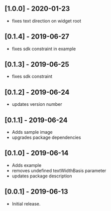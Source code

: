 ## [1.0.0] - 2020-01-23
* fixes text direction on widget root

## [0.1.4] - 2019-06-27
* fixes sdk constraint in example

## [0.1.3] - 2019-06-25
* fixes sdk constraint

## [0.1.2] - 2019-06-24
* updates version number

## [0.1.1] - 2019-06-24
* Adds sample image
* upgrades package dependencies

## [0.1.0] - 2019-06-14
* Adds example
* removes undefined textWidthBasis parameter
* updates package description

## [0.0.1] - 2019-06-13
* Initial release.
